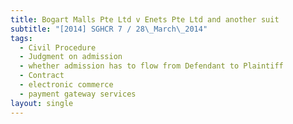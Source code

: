 ```yaml
---
title: Bogart Malls Pte Ltd v Enets Pte Ltd and another suit
subtitle: "[2014] SGHCR 7 / 28\_March\_2014"
tags:
  - Civil Procedure
  - Judgment on admission
  - whether admission has to flow from Defendant to Plaintiff
  - Contract
  - electronic commerce
  - payment gateway services
layout: single
---
```


